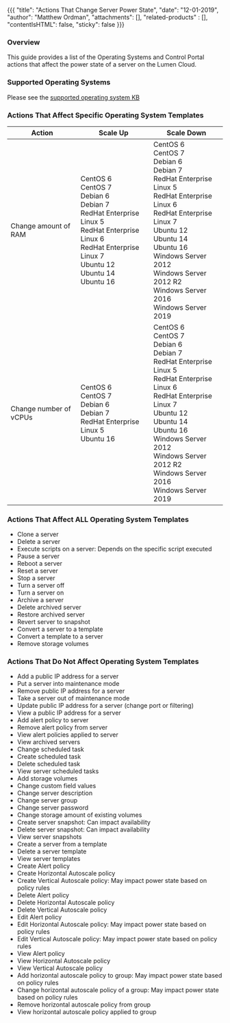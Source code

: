 {{{
  "title": "Actions That Change Server Power State",
  "date": "12-01-2019",
  "author": "Matthew Ordman",
  "attachments": [],
  "related-products" : [],
  "contentIsHTML": false,
  "sticky": false
}}}

### Overview
This guide provides a list of the Operating Systems and Control Portal actions that affect the power state of a server on the Lumen Cloud.

### Supported Operating Systems
Please see the [supported operating system KB](https://www.ctl.io/knowledge-base/support/supported-operating-systems/)

### Actions That Affect Specific Operating System Templates

**Action**|**Scale Up**|**Scale Down**
----------|------------|--------------
Change amount of RAM|CentOS 6<br>CentOS 7<br>Debian 6<br>Debian 7<br>RedHat Enterprise Linux 5<br>RedHat Enterprise Linux 6<br>RedHat Enterprise Linux 7<br>Ubuntu 12<br>Ubuntu 14<br>Ubuntu 16|CentOS 6<br>CentOS 7<br>Debian 6<br>Debian 7<br>RedHat Enterprise Linux 5<br>RedHat Enterprise Linux 6<br>RedHat Enterprise Linux 7<br>Ubuntu 12<br>Ubuntu 14<br>Ubuntu 16<br>Windows Server 2012<br>Windows Server 2012 R2<br>Windows Server 2016<br>Windows Server 2019
Change number of vCPUs|CentOS 6<br>CentOS 7<br>Debian 6<br>Debian 7<br>RedHat Enterprise Linux 5<br>Ubuntu 16|CentOS 6<br>CentOS 7<br>Debian 6<br>Debian 7<br>RedHat Enterprise Linux 5<br>RedHat Enterprise Linux 6<br>RedHat Enterprise Linux 7<br>Ubuntu 12<br>Ubuntu 14<br>Ubuntu 16<br>Windows Server 2012<br>Windows Server 2012 R2<br>Windows Server 2016<br>Windows Server 2019

### Actions That Affect **ALL** Operating System Templates

* Clone a server
* Delete a server
* Execute scripts on a server: Depends on the specific script executed
* Pause a server
* Reboot a server
* Reset a server
* Stop a server
* Turn a server off
* Turn a server on
* Archive a server
* Delete archived server
* Restore archived server
* Revert server to snapshot
* Convert a server to a template
* Convert a template to a server
* Remove storage volumes

### Actions That **Do Not** Affect Operating System Templates

* Add a public IP address for a server
* Put a server into maintenance mode
* Remove public IP address for a server
* Take a server out of maintenance mode
* Update public IP address for a server (change port or filtering)
* View a public IP address for a server
* Add alert policy to server
* Remove alert policy from server
* View alert policies applied to server
* View archived servers
* Change scheduled task
* Create scheduled task
* Delete scheduled task
* View server scheduled tasks
* Add storage volumes
* Change custom field values
* Change server description
* Change server group
* Change server password
* Change storage amount of existing volumes
* Create server snapshot: Can impact availability
* Delete server snapshot: Can impact availability
* View server snapshots
* Create a server from a template
* Delete a server template
* View server templates
* Create Alert policy
* Create Horizontal Autoscale policy
* Create Vertical Autoscale policy: May impact power state based on policy rules
* Delete Alert policy
* Delete Horizontal Autoscale policy
* Delete Vertical Autoscale policy
* Edit Alert policy
* Edit Horizontal Autoscale policy: May impact power state based on policy rules
* Edit Vertical Autoscale policy: May impact power state based on policy rules
* View Alert policy
* View Horizontal Autoscale policy
* View Vertical Autoscale policy
* Add horizontal autoscale policy to group: May impact power state based on policy rules
* Change horizontal autoscale policy of a group: May impact power state based on policy rules
* Remove horizontal autoscale policy from group
* View horizontal autoscale policy applied to group
